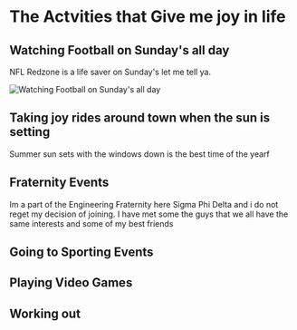 # __The Actvities that Give me joy in life__

## __Watching Football on Sunday's all day__
NFL Redzone is a life saver on Sunday's let me tell ya. 

![__Watching Football on Sunday's all day__](https://thestreamable.com/media/pages/news/deal-alert-sling-tv-subscribers-can-stream-nfl-redzone-for-free-during-week-3/fc7b512636-1632138247/dsz7bqyuqaabndl.jpg)

## __Taking joy rides around town when the sun is setting__
Summer sun sets with the windows down is the best time of the yearf

## __Fraternity Events__

Im a part of the Engineering Fraternity here Sigma Phi Delta and i do not reget my decision of joining. I have met some the guys that we all have the same interests and some of my best friends

## __Going to Sporting Events__ 

## __Playing Video Games__

## __Working out__ 



